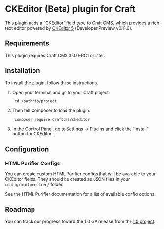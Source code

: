 # CKEditor (Beta) plugin for Craft

This plugin adds a “CKEditor” field type to Craft CMS, which provides a rich text editor powered by [CKEditor 5] (Developer Preview v0.11.0).

## Requirements

This plugin requires Craft CMS 3.0.0-RC1 or later.

## Installation

To install the plugin, follow these instructions.

1. Open your terminal and go to your Craft project:

        cd /path/to/project

2. Then tell Composer to load the plugin:

        composer require craftcms/ckeditor

3. In the Control Panel, go to Settings → Plugins and click the “Install” button for CKEditor.

## Configuration

### HTML Purifier Configs

You can create custom HTML Purifier configs that will be available to your CKEditor fields. They should be created as JSON files in your `config/htmlpurifier/` folder.

See the [HTML Purifier documentation] for a list of available config options. 

## Roadmap

You can track our progress toward the 1.0 GA release from the [1.0 project](https://github.com/craftcms/ckeditor/projects/1).

[CKEditor 5]: https://ckeditor5.github.io/
[HTML Purifier documentation]: http://htmlpurifier.org/live/configdoc/plain.html

